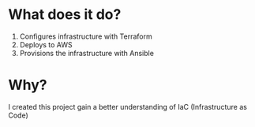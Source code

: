 # What does it do?

1. Configures infrastructure with Terraform
2. Deploys to AWS
3. Provisions the infrastructure with Ansible


# Why?

I created this project gain a better understanding of IaC (Infrastructure as Code)
